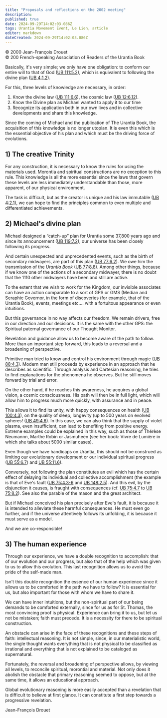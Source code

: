```yaml
---
title: "Proposals and reflections on the 2002 meeting"
description: 
published: true
date: 2024-09-29T14:02:03.086Z
tags: Urantia Movement Event, Le Lien, article
editor: markdown
dateCreated: 2024-09-29T14:02:03.086Z
---
```


<p class="v-card v-sheet theme--light grey lighten-3 px-2">© 2000 Jean-François Drouet<br>© 200 French-speaking Association of Readers of the Urantia Book</p>


Basically, it's very simple; we only have one obligation: to conform our entire will to that of God ([UB 111:5.2](/en/The_Urantia_Book/111#p5_2)), which is equivalent to following the divine plan ([UB 4:1.2](/en/The_Urantia_Book/4#p1_2)).

For this, three levels of knowledge are necessary, in order:

1. Know the divine law ([UB 111:6.6](/en/The_Urantia_Book/111#p6_6)), the cosmic law ([UB 12:6.12](/en/The_Urantia_Book/12#p6_12)).
2. Know the Divine plan as Michael wanted to apply it to our time
3. Recognize its application both in our own lives and in collective developments and share this knowledge.

Since the coming of Michael and the publication of The Urantia Book, the acquisition of this knowledge is no longer utopian. It is even this which is the essential objective of his plan and which must be the driving force of evolutions.

## 1) The creative Trinity

For any construction, it is necessary to know the rules for using the materials used. Morontia and spiritual constructions are no exception to this rule. This knowledge is all the more essential since the laws that govern these levels are less immediately understandable than those, more apparent, of our physical environment.

The task is difficult, but as the creator is unique and his law immutable ([UB 4:2.1](/en/The_Urantia_Book/4#p2_1)), we can hope to find the principles common to even multiple and differentiated achievements.

## 2) Michael's divine plan

Michael designed a “catch-up” plan for Urantia some 37,800 years ago and since its announcement ([UB 119:7.2](/en/The_Urantia_Book/119#p7_2)), our universe has been closely following its progress.

And certain unexpected and unprecedented events, such as the birth of secondary midwayers, are part of this plan ([UB 77:6.2](/en/The_Urantia_Book/77#p6_2)). We owe him the transmission of the _Urantia Book_ ([UB 77:8.8](/en/The_Urantia_Book/77#p8_8)). Among other things, because if we know one of the actions of a secondary midwayer, there is no doubt that the 1110 other midwayers have been and still are active.

To the extent that we wish to work for the Kingdom, our invisible associates can have an action comparable to a sort of GPS or GMS (Median and Seraphic Governor, in the form of discoveries (for example, that of the Urantia Book), events, meetings etc.... with a fortuitous appearance or even intuitions.

But this governance in no way affects our freedom. We remain drivers, free in our direction and our decisions. It is the same with the other GPS: the Spiritual paternal governance of our Thought Monitor.

Revelation and guidance allow us to become aware of the path to follow. More than an important step forward, this leads to a reversal and a broadening of perspective.

Primitive man tried to know and control his environment through magic ([UB 88:4.3](/en/The_Urantia_Book/88#p4_3)). Modern man still proceeds by experience in an approach that he describes as scientific. Through analysis and Cartesian reasoning, he tries to find explanations for the phenomena he observes. But he still moves forward by trial and error.

On the other hand, if he reaches this awareness, he acquires a global vision, a cosmic consciousness. His path will then be in full light, which will allow him to progress much more quickly, with assurance and in peace.

This allows it to find its unity, with happy consequences on health ([UB 100:4.3](/en/The_Urantia_Book/100#p4_3)), on the quality of sleep, longevity (up to 500 years on evolved spheres! ([UB 49:4.6](/en/The_Urantia_Book/49#p4_6)). In this case, we can also think that the supply of violet plasma, even insufficient, can lead to benefiting from positive energy. Extreme examples could be explained in this way, such as those of Thérèse Neumannn, Marthe Robin or Jasmuheen (see her book: Vivre de Lumière in which she talks about 5000 similar cases).

Even though we have handicaps on Urantia, this should not be construed as limiting our evolutionary development or our individual spiritual progress ([UB 55:6.7](/en/The_Urantia_Book/55#p6_7)) and [UB 55:11.6](/en/The_Urantia_Book/55#p11_6)).

Conversely, not following the plan constitutes an evil which has the certain effect of delaying its individual and collective accomplishment (the example is that of Eve's fault ([UB 75:4.3-6](/en/The_Urantia_Book/75#p4_3) and [UB 148:2.5](/en/The_Urantia_Book/148#p2_5)). And this evil, by the disjunction it causes, is fraught with consequences (cf. [UB 75:4.7](/en/The_Urantia_Book/75#p4_7) to [UB 75:8.2](/en/The_Urantia_Book/75#p8_2)). See also the parable of the mason and the great architect.

But if Michael conceived his plan precisely after Eve's fault, it is because it is intended to alleviate these harmful consequences. He must even go further, and if the universe attentively follows its unfolding, it is because it must serve as a model.

And we are co-responsible!

## 3) The human experience

Through our experience, we have a double recognition to accomplish: that of our evolution and our progress, but also that of the help which was given to us to allow this evolution. This last recognition allows us to avoid the pride of the self-made man.

Isn't this double recognition the essence of our human experience since it allows us to be comforted in the path we have to follow? It is essential for us, but also important for those with whom we have to share it.

We can have inner intuitions, but the non-spiritual part of our being demands to be comforted externally, since for us as for St. Thomas, the most convincing proof is physical. Experience can bring it to us, but let us not be mistaken; faith must precede. It is a necessity for there to be spiritual construction.

An obstacle can arise in the face of these recognitions and these steps of faith: intellectual reasoning. It is not simple, since, in our materialistic world, the single thought wants everything that is not physical to be classified as irrational and everything that is not explained to be cataloged as supernatural.

Fortunately, the reversal and broadening of perspective allows, by viewing all levels, to reconcile spiritual, morontial and material. Not only does it abolish the obstacle that primary reasoning seemed to oppose, but at the same time, it allows an educational approach.

Global evolutionary reasoning is more easily accepted than a revelation that is difficult to believe at first glance. It can constitute a first step towards a progressive revelation.

Jean-François Drouet

